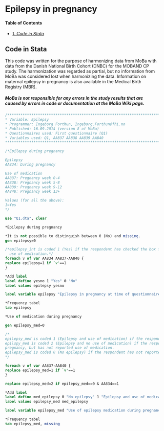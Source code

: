 # Epilepsy in pregnancy

#### Table of Contents
- _[1. Code in Stata](#code-in-stata)_ 

## Code in Stata
This code was written for the purpose of harmonizing data from MoBa with data from the Danish National Birth Cohort (DNBC) for the MOBAND CP study. The harmonization was regarded as partial, but no information from MoBa was considered lost when harmonizing the data.
Information on maternal epilepsy in pregnancy is also available in the Medical Birth Registry (MBR).

##### MoBa is not responsible for any errors in the study results that are caused by errors in code or documentation at the MoBa Wiki page.

```stata
/***************************************************************************************************
* Variable: Epilepsy
* Programmer: Ingeborg Forthun, Ingeborg.Forthun@fhi.no
* Published: 16.09.2014 (version 8 of MoBa)
* Questionnaires used: First questionnaire (Q1)
* Variables used: Q1, AA837 AA838 AA839 AA840
****************************************************************************************************/

/*Epilepsy during pregnancy

Epilepsy
AA834: During pregnancy

Use of medication
AA837: Pregnancy week 0-4
AA838: Pregnancy week 5-8
AA839: Pregnancy week 9-12
AA840: Pregnancy week 13+

Values (for all the above):
1=Yes
*/

use "Q1.dta", clear

*Epilepsy during pregnancy

*It is not possible to distinguish between 0 (No) and missing. 
gen epilepsy=0

/*epilepsy_int is coded 1 (Yes) if the respondent has checked the box for epilepsy during pregnancy or/and
  use of medication.*/
foreach v of var AA834 AA837-AA840 {
replace epilepsy=1 if `v'==1
}

*Add label 
label define yesno 1 "Yes" 0 "No"
label values epilepsy yesno

label variable epilepsy "Epilepsy in pregnancy at time of questionnaire 1"

*Frequency tabel 
tab epilepsy

*Use of medication during pregnancy

gen epilepsy_med=0

/*
epilepsy_med is coded 1 (Epilepsy and use of medication) if the respondent has checked one of the boxes indicating use of medication during pregnancy.
epilspy_med is coded 2 (Epilepsy and no use of medication) if the respondent has checked the box indicating epilepsy during 
pregnancy, but has not reported use of medication. 
epilepsy_med is coded 0 (No epilepsy) if the respondent has not reported epilepsy during pregnancy. 
*/

foreach v of var AA837-AA840 {
replace epilepsy_med=1 if `v'==1
}

replace epilepsy_med=2 if epilepsy_med==0 & AA834==1

*Add label 
label define med_epilepsy 0 "No epilepsy" 1 "Epilepsy and use of medication" 2 "Epilepsy and no use of medication"
label values epilepsy_med med_epilepsy 

label variable epilepsy_med "Use of epilepsy medication during pregnancy upp till questionnaire 1"

*Frequency tabel 
tab epilepsy_med, missing
```

